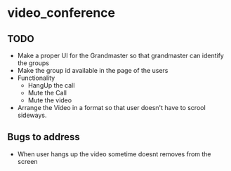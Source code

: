 # video_conference
## TODO
- Make a proper UI for the Grandmaster so that grandmaster can identify the groups
- Make the group id available in the page of the users
- Functionality
  - HangUp the call
  - Mute the Call
  - Mute the video
- Arrange the Video in a format so that user doesn't have to scrool sideways.
  
## Bugs to address
- When user hangs up the video sometime doesnt removes from the screen
